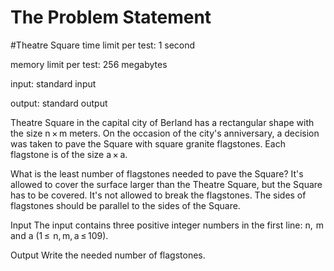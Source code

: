 # The Problem Statement

#Theatre Square
time limit per test: 1 second

memory limit per test: 256 megabytes

input: standard input

output: standard output


Theatre Square in the capital city of Berland has a rectangular shape with the size n × m meters. On the occasion of the city's anniversary, a decision was taken to pave the Square with square granite flagstones. Each flagstone is of the size a × a.

What is the least number of flagstones needed to pave the Square? It's allowed to cover the surface larger than the Theatre Square, but the Square has to be covered. It's not allowed to break the flagstones. The sides of flagstones should be parallel to the sides of the Square.

Input
The input contains three positive integer numbers in the first line: n,  m and a (1 ≤  n, m, a ≤ 109).

Output
Write the needed number of flagstones.
